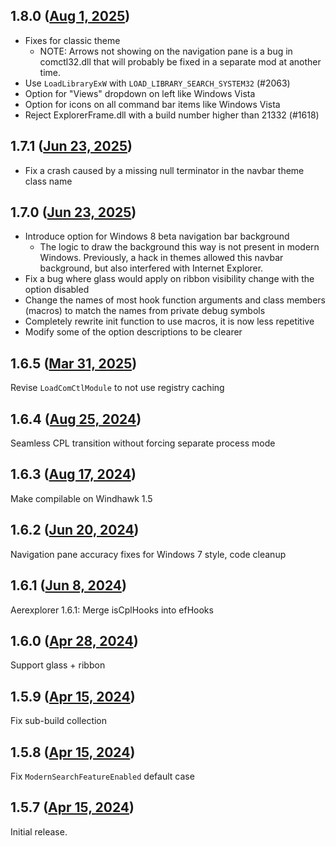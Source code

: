 ## 1.8.0 ([Aug 1, 2025](https://github.com/ramensoftware/windhawk-mods/blob/6944547fe6da8b6465a3cc6d1d000458e0fe0dd7/mods/aerexplorer.wh.cpp))

- Fixes for classic theme
  - NOTE: Arrows not showing on the navigation pane is a bug in comctl32.dll that will probably be fixed in a separate mod at another time.
- Use `LoadLibraryExW` with `LOAD_LIBRARY_SEARCH_SYSTEM32` (#2063)
- Option for "Views" dropdown on left like Windows Vista
- Option for icons on all command bar items like Windows Vista
- Reject ExplorerFrame.dll with a build number higher than 21332 (#1618)

## 1.7.1 ([Jun 23, 2025](https://github.com/ramensoftware/windhawk-mods/blob/7f4839438dad587631cb7478c5c122417f3a5e95/mods/aerexplorer.wh.cpp))

- Fix a crash caused by a missing null terminator in the navbar theme class name

## 1.7.0 ([Jun 23, 2025](https://github.com/ramensoftware/windhawk-mods/blob/ea7ae610c721354ed1390a538ed1f03d39dd7b5a/mods/aerexplorer.wh.cpp))

- Introduce option for Windows 8 beta navigation bar background
  - The logic to draw the background this way is not present in modern Windows.
    Previously, a hack in themes allowed this navbar background, but also interfered with Internet Explorer.
- Fix a bug where glass would apply on ribbon visibility change with the option disabled
- Change the names of most hook function arguments and class members (macros) to match the names from
  private debug symbols
- Completely rewrite init function to use macros, it is now less repetitive
- Modify some of the option descriptions to be clearer

## 1.6.5 ([Mar 31, 2025](https://github.com/ramensoftware/windhawk-mods/blob/ca9dd8c687a23f9d2ff185604e937009269aea4e/mods/aerexplorer.wh.cpp))

Revise `LoadComCtlModule` to not use registry caching

## 1.6.4 ([Aug 25, 2024](https://github.com/ramensoftware/windhawk-mods/blob/a5291e5c748ccaf5b11b04412683a5d23601b9fc/mods/aerexplorer.wh.cpp))

Seamless CPL transition without forcing separate process mode

## 1.6.3 ([Aug 17, 2024](https://github.com/ramensoftware/windhawk-mods/blob/f463da266f92aea2182a8be649b9b83c6fddbf3a/mods/aerexplorer.wh.cpp))

Make compilable on Windhawk 1.5

## 1.6.2 ([Jun 20, 2024](https://github.com/ramensoftware/windhawk-mods/blob/6c9a8296166542e539dc0166b6310b516b19e39c/mods/aerexplorer.wh.cpp))

Navigation pane accuracy fixes for Windows 7 style, code cleanup

## 1.6.1 ([Jun 8, 2024](https://github.com/ramensoftware/windhawk-mods/blob/3ffd256e00086a152824bfc867257abd31545083/mods/aerexplorer.wh.cpp))

Aerexplorer 1.6.1: Merge isCplHooks into efHooks

## 1.6.0 ([Apr 28, 2024](https://github.com/ramensoftware/windhawk-mods/blob/a7455bd32896c65001b46233741c1d08f9f1f008/mods/aerexplorer.wh.cpp))

Support glass + ribbon

## 1.5.9 ([Apr 15, 2024](https://github.com/ramensoftware/windhawk-mods/blob/3d664dac19baf626c8d0c4f2c87d6622135680de/mods/aerexplorer.wh.cpp))

Fix sub-build collection

## 1.5.8 ([Apr 15, 2024](https://github.com/ramensoftware/windhawk-mods/blob/da930af2ef8190e1b68734fb88e1334b0df12b50/mods/aerexplorer.wh.cpp))

Fix `ModernSearchFeatureEnabled` default case

## 1.5.7 ([Apr 15, 2024](https://github.com/ramensoftware/windhawk-mods/blob/45cdb1c86c8fb0d2356fe4e97974917c22959680/mods/aerexplorer.wh.cpp))

Initial release.
